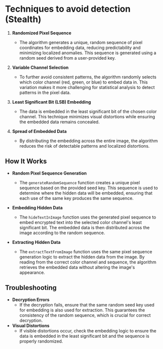# Techniques to avoid detection (Stealth)

1. **Randomized Pixel Sequence**

   - The algorithm generates a unique, random sequence of pixel coordinates for embedding data, reducing predictability and minimizing localized anomalies. This sequence is generated using a random seed derived from a user-provided key.

2. **Variable Channel Selection**

   - To further avoid consistent patterns, the algorithm randomly selects which color channel (red, green, or blue) to embed data in. This variation makes it more challenging for statistical analysis to detect patterns in the pixel data.

3. **Least Significant Bit (LSB) Embedding**

   - The data is embedded in the least significant bit of the chosen color channel. This technique minimizes visual distortions while ensuring the embedded data remains concealed.

4. **Spread of Embedded Data**
   - By distributing the embedding across the entire image, the algorithm reduces the risk of detectable patterns and localized distortions.

## How It Works

- **Random Pixel Sequence Generation**

  - The `generateRandomSequence` function creates a unique pixel sequence based on the provided seed key. This sequence is used to determine where the hidden data will be embedded, ensuring that each use of the same key produces the same sequence.

- **Embedding Hidden Data**

  - The `hideTextInImage` function uses the generated pixel sequence to embed encrypted text into the selected color channel's least significant bit. The embedded data is then distributed across the image according to the random sequence.

- **Extracting Hidden Data**
  - The `extractTextFromImage` function uses the same pixel sequence generation logic to extract the hidden data from the image. By reading from the correct color channel and sequence, the algorithm retrieves the embedded data without altering the image's appearance.

## Troubleshooting

- **Decryption Errors**
  - If the decryption fails, ensure that the same random seed key used for embedding is also used for extraction. This guarantees the consistency of the random sequence, which is crucial for correct decryption.
- **Visual Distortions**
  - If visible distortions occur, check the embedding logic to ensure the data is embedded in the least significant bit and the sequence is properly randomized.
